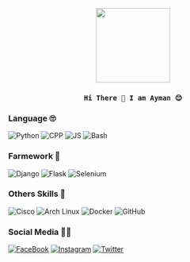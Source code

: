 <div align="center">

<img src="https://miro.medium.com/max/272/1*WfLZHnqQUQWyBPqYupkpkQ.gif" width="150">

### `Hi There 👀 I am Ayman 😊`

</div>

  
### Language 🙄
![Python](https://img.shields.io/badge/Python-3776AB?style=for-the-badge&logo=python&logoColor=white)
![CPP](https://img.shields.io/badge/C++-00599C?style=for-the-badge&logo=cplusplus&logoColor=white)
![JS](https://img.shields.io/badge/JavaScipt-F7DF1E?style=for-the-badge&logo=JavaScript&logoColor=black)
![Bash](https://img.shields.io/badge/Bash-4EAA25?style=for-the-badge&logo=gnubash&logoColor=black)

### Farmework 🥸
![Django](https://img.shields.io/badge/Django-092E20?style=for-the-badge&logo=django&logoColor=white)
![Flask](https://img.shields.io/badge/Flask-000000?style=for-the-badge&logo=flask&logoColor=white)
![Selenium](https://img.shields.io/badge/Selenium-43B02A?style=for-the-badge&logo=selenium&logoColor=white)

### Others Skills 👻
![Cisco](https://img.shields.io/badge/Cisco-1BA0D7?style=for-the-badge&logo=cisco&logoColor=white)
![Arch Linux](https://img.shields.io/badge/Arch-Linux-1793D1?style=for-the-badge&logo=archlinux&logoColor=white)
![Docker](https://img.shields.io/badge/Docker-2496ED?style=for-the-badge&logo=docker&logoColor=white)
![GitHub](https://img.shields.io/badge/github-181717?style=for-the-badge&logo=github&logoColor=white)

### Social Media 😮‍💨

[![FaceBook](https://img.shields.io/badge/Facebook-1877F2?style=for-the-badge&logo=facebook&logoColor=white)](https://facebook.com/ayman.shawon.79)
[![Instagram](https://img.shields.io/badge/Instagram-E4405F?style=for-the-badge&logo=instagram&logoColor=white)](https://instagram.com/aymanshawon)
[![Twitter](https://img.shields.io/badge/Twitter-1DA1F2?style=for-the-badge&logo=twitter&logoColor=white)](https://twitter.com/AymanAh76596975)
